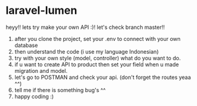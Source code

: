 # laravel-lumen

heyy!! lets try make your own API :)!
let's check branch master!!

1. after you clone the project, set your .env to connect with your own database
2. then understand the code (i use my language Indonesian)
3. try with your own style (model, controller) what do you want to do.
4. if u want to create API to product then set your field when u made migration and model.
5. let's go to POSTMAN and check your api. (don't forget the routes yeaa ^^)
6. tell me if there is something bug's ^^
7. happy coding :)
